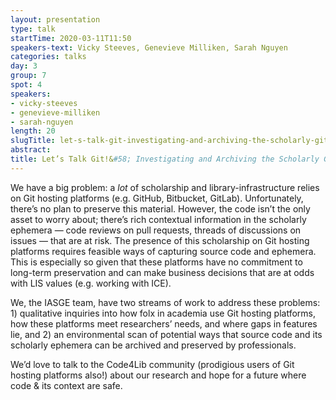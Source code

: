 ```yaml
---
layout: presentation
type: talk
startTime: 2020-03-11T11:50
speakers-text: Vicky Steeves, Genevieve Milliken, Sarah Nguyen
categories: talks
day: 3
group: 7
spot: 4
speakers:
- vicky-steeves
- genevieve-milliken
- sarah-nguyen
length: 20
slugTitle: let-s-talk-git-investigating-and-archiving-the-scholarly-git-experience
abstract:
title: Let’s Talk Git!&#58; Investigating and Archiving the Scholarly Git Experience
---
```

We have a big problem: a *lot* of scholarship and library-infrastructure relies on Git hosting platforms (e.g. GitHub, Bitbucket, GitLab). Unfortunately, there’s no plan to preserve this material. However, the code isn’t the only asset to worry about; there’s rich contextual information in the scholarly ephemera — code reviews on pull requests, threads of discussions on issues — that are at risk. The presence of this scholarship on Git hosting platforms requires feasible ways of capturing source code and ephemera. This is especially so given that these platforms have no commitment to long-term preservation and can make business decisions that are at odds with LIS values (e.g. working with ICE).

We, the IASGE team, have two streams of work to address these problems: 1) qualitative inquiries into how folx in academia use Git hosting platforms, how these platforms meet researchers’ needs, and where gaps in features lie, and 2) an environmental scan of potential ways that source code and its scholarly ephemera can be archived and preserved by professionals.

We’d love to talk to the Code4Lib community (prodigious users of Git hosting platforms also!) about our research and hope for a future where code & its context are safe.
